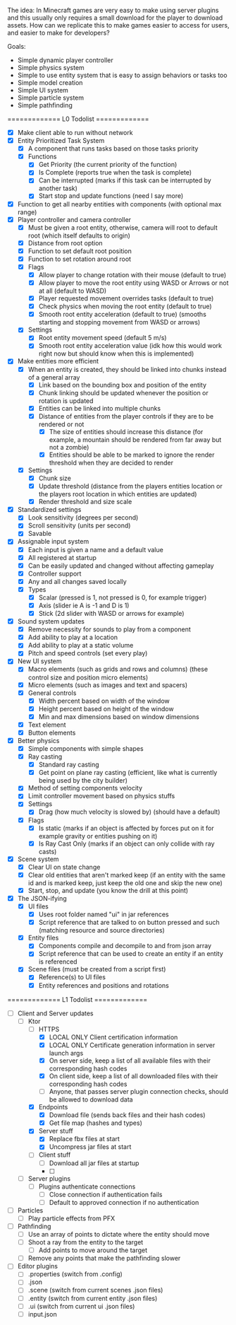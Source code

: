 The idea: In Minecraft games are very easy to make using server plugins and this usually only requires a small download for the player to download assets.  How can we replicate this to make games easier to access for users, and easier to make for developers?

Goals:
- Simple dynamic player controller
- Simple physics system
- Simple to use entity system that is easy to assign behaviors or tasks too
- Simple model creation
- Simple UI system
- Simple particle system
- Simple pathfinding

============= L0 Todolist =============
- [x] Make client able to run without network
- [x] Entity Prioritized Task System
  - [x] A component that runs tasks based on those tasks priority
  - [x] Functions
    - [x] Get Priority (the current priority of the function)
    - [x] Is Complete (reports true when the task is complete)
    - [x] Can be interrupted (marks if this task can be interrupted by another task)
    - [x] Start stop and update functions (need I say more)
- [x] Function to get all nearby entities with components (with optional max range)
- [x] Player controller and camera controller
  - [x] Must be given a root entity, otherwise, camera will root to default root (which itself defaults to origin)
  - [x] Distance from root option
  - [x] Function to set default root position
  - [x] Function to set rotation around root
  - [x] Flags
    - [x] Allow player to change rotation with their mouse (default to true)
    - [x] Allow player to move the root entity using WASD or Arrows or not at all (default to WASD)
    - [x] Player requested movement overrides tasks (default to true)
    - [x] Check physics when moving the root entity (default to true)
    - [x] Smooth root entity acceleration (default to true) (smooths starting and stopping movement from WASD or arrows)
  - [x] Settings
    - [x] Root entity movement speed (default 5 m/s)
    - [x] Smooth root entity acceleration value (idk how this would work right now but should know when this is implemented)
- [x] Make entities more efficient
  - [x] When an entity is created, they should be linked into chunks instead of a general array
    - [x] Link based on the bounding box and position of the entity
    - [x] Chunk linking should be updated whenever the position or rotation is updated
    - [x] Entities can be linked into multiple chunks
    - [x] Distance of entities from the player controls if they are to be rendered or not
      - [x] The size of entities should increase this distance (for example, a mountain should be rendered from far away but not a zombie)
      - [x] Entities should be able to be marked to ignore the render threshold when they are decided to render
  - [x] Settings
    - [x] Chunk size
    - [x] Update threshold (distance from the players entities location or the players root location in which entities are updated)
    - [x] Render threshold and size scale
- [x] Standardized settings
  - [x] Look sensitivity (degrees per second)
  - [x] Scroll sensitivity (units per second)
  - [x] Savable
- [x] Assignable input system
  - [x] Each input is given a name and a default value
  - [x] All registered at startup
  - [x] Can be easily updated and changed without affecting gameplay
  - [x] Controller support
  - [x] Any and all changes saved locally
  - [x] Types
    - [x] Scalar (pressed is 1, not pressed is 0, for example trigger)
    - [x] Axis (slider ie A is -1 and D is 1)
    - [x] Stick (2d slider with WASD or arrows for example)
- [x] Sound system updates
  - [x] Remove necessity for sounds to play from a component
  - [x] Add ability to play at a location
  - [x] Add ability to play at a static volume
  - [x] Pitch and speed controls (set every play)
- [x] New UI system
  - [x] Macro elements (such as grids and rows and columns) (these control size and position micro elements)
  - [x] Micro elements (such as images and text and spacers)
  - [x] General controls
    - [x] Width percent based on width of the window
    - [x] Height percent based on height of the window
    - [x] Min and max dimensions based on window dimensions
  - [x] Text element
  - [x] Button elements
- [x] Better physics
  - [x] Simple components with simple shapes
  - [x] Ray casting
    - [x] Standard ray casting
    - [x] Get point on plane ray casting (efficient, like what is currently being used by the city builder)
  - [x] Method of setting components velocity
  - [x] Limit controller movement based on physics stuffs
  - [x] Settings
    - [x] Drag (how much velocity is slowed by) (should have a default)
  - [x] Flags
    - [x] Is static (marks if an object is affected by forces put on it for example gravity or entities pushing on it)
    - [x] Is Ray Cast Only (marks if an object can only collide with ray casts)
- [x] Scene system
  - [x] Clear UI on state change
  - [x] Clear old entities that aren't marked keep (if an entity with the same id and is marked keep, just keep the old one and skip the new one)
  - [x] Start, stop, and update (you know the drill at this point)
- [x] The JSON-ifying
  - [x] UI files
    - [x] Uses root folder named "ui" in jar references
    - [x] Script reference that are talked to on button pressed and such (matching resource and source directories)
  - [x] Entity files
    - [x] Components compile and decompile to and from json array
    - [x] Script reference that can be used to create an entity if an entity is referenced
  - [x] Scene files (must be created from a script first)
    - [x] Reference(s) to UI files
    - [x] Entity references and positions and rotations

============= L1 Todolist =============
- [ ] Client and Server updates
  - [ ] Ktor
    - [ ] HTTPS
      - [x] LOCAL ONLY Client certification information
      - [x] LOCAL ONLY Certificate generation information in server launch args
      - [x] On server side, keep a list of all available files with their corresponding hash codes
      - [x] On client side, keep a list of all downloaded files with their corresponding hash codes
      - [ ] Anyone, that passes server plugin connection checks, should be allowed to download data
    - [x] Endpoints
      - [x] Download file (sends back files and their hash codes)
      - [x] Get file map (hashes and types)
    - [x] Server stuff
      - [x] Replace fbx files at start
      - [x] Uncompress jar files at start
    - [ ] Client stuff
      - [ ] Download all jar files at startup
      - [ ]
  - [ ] Server plugins
    - [ ] Plugins authenticate connections
      - [ ] Close connection if authentication fails
      - [ ] Default to approved connection if no authentication
- [ ] Particles
  - [ ] Play particle effects from PFX
- [ ] Pathfinding
  - [ ] Use an array of points to dictate where the entity should move
  - [ ] Shoot a ray from the entity to the target
    - [ ] Add points to move around the target
  - [ ] Remove any points that make the pathfinding slower
- [ ] Editor plugins
  - [ ] .properties (switch from .config)
  - [ ] .json
  - [ ] .scene (switch from current scenes .json files)
  - [ ] .entity (switch from current entity .json files)
  - [ ] .ui (switch from current ui .json files)
  - [ ] input.json